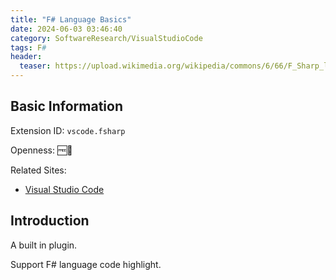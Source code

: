 ```yaml
---
title: "F# Language Basics"
date: 2024-06-03 03:46:40
category: SoftwareResearch/VisualStudioCode
tags: F#
header:
  teaser: https://upload.wikimedia.org/wikipedia/commons/6/66/F_Sharp_logo.svg
---
```


## Basic Information

Extension ID: `vscode.fsharp`

Openness: 🆓📖

Related Sites:

* [Visual Studio Code](https://code.visualstudio.com/)

## Introduction

A built in plugin.

Support F# language code highlight.
